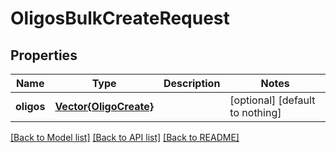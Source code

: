 # OligosBulkCreateRequest


## Properties
Name | Type | Description | Notes
------------ | ------------- | ------------- | -------------
**oligos** | [**Vector{OligoCreate}**](OligoCreate.md) |  | [optional] [default to nothing]


[[Back to Model list]](../README.md#models) [[Back to API list]](../README.md#api-endpoints) [[Back to README]](../README.md)


